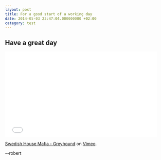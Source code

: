 ```yaml
---
layout: post
title: For a good start of a working day
date: 2014-05-03 23:47:04.000000000 +02:00
category: test
---
```

## Have a great day

<iframe src="//player.vimeo.com/video/75755258" width="500" height="281" frameborder="0" webkitallowfullscreen mozallowfullscreen allowfullscreen></iframe> 
<p>
  <a href="http://vimeo.com/156067610">Swedish House Mafia - Greyhound</a> on 
  <a href="https://vimeo.com">Vimeo</a>.
</p>

--robert